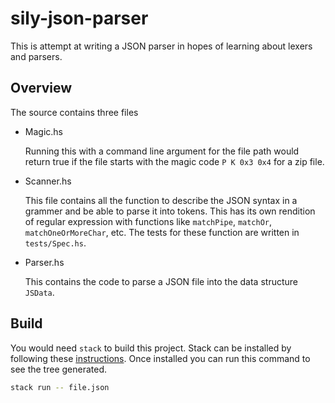 # sily-json-parser

This is attempt at writing a JSON parser in hopes of learning about lexers and parsers.

## Overview

The source contains three files

- Magic.hs

  Running this with a command line argument for the file path would return true if the file starts with the magic code `P K 0x3 0x4` for a zip file.

- Scanner.hs

  This file contains all the function to describe the JSON syntax in a grammer and be able to parse it into tokens. This has its own rendition of regular expression with functions like `matchPipe`, `matchOr`, `matchOneOrMoreChar`, etc. The tests for these function are written in `tests/Spec.hs`.

- Parser.hs

  This contains the code to parse a JSON file into the data structure `JSData`.

## Build

You would need `stack` to build this project. Stack can be installed by following these [instructions](https://github.com/commercialhaskell/stack/blob/master/doc/install_and_upgrade.md). Once installed you can run this command to see the tree generated.

```sh
stack run -- file.json
```
